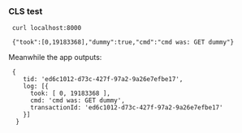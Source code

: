 ### CLS test

     curl localhost:8000

     {"took":[0,19183368],"dummy":true,"cmd":"cmd was: GET dummy"}


Meanwhile the app outputs:

     { 
        tid: 'ed6c1012-d73c-427f-97a2-9a26e7efbe17',
        log: [{ 
          took: [ 0, 19183368 ],
          cmd: 'cmd was: GET dummy',
          transactionId: 'ed6c1012-d73c-427f-97a2-9a26e7efbe17' 
        }]
      }
